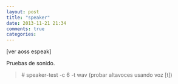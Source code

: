 ```yaml
---
layout: post
title: "speaker"
date: 2013-11-21 21:34
comments: true
categories: 
---
```

[ver aoss espeak]

Pruebas de sonido.

>\# speaker-test -c 6 -t wav (probar altavoces usando voz [t])

